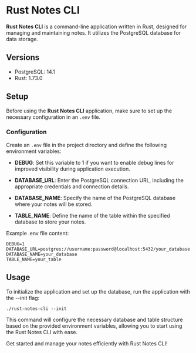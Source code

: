 # Rust Notes CLI

**Rust Notes CLI** is a command-line application written in Rust, designed for managing and maintaining notes. It utilizes the PostgreSQL database for data storage.

## Versions
- PostgreSQL: 14.1
- Rust: 1.73.0

## Setup
Before using the **Rust Notes CLI** application, make sure to set up the necessary configuration in an `.env` file.

### Configuration
Create an `.env` file in the project directory and define the following environment variables:

- **DEBUG**: Set this variable to 1 if you want to enable debug lines for improved visibility during application execution.

- **DATABASE_URL**: Enter the PostgreSQL connection URL, including the appropriate credentials and connection details.

- **DATABASE_NAME**: Specify the name of the PostgreSQL database where your notes will be stored.

- **TABLE_NAME**: Define the name of the table within the specified database to store your notes.

Example .env file content:
```shell
DEBUG=1
DATABASE_URL=postgres://username:password@localhost:5432/your_database
DATABASE_NAME=your_database
TABLE_NAME=your_table
```

## Usage
To initialize the application and set up the database, run the application with the --init flag:

`./rust-notes-cli --init`

This command will configure the necessary database and table structure based on the provided environment variables, allowing you to start using the Rust Notes CLI with ease.

Get started and manage your notes efficiently with Rust Notes CLI!


